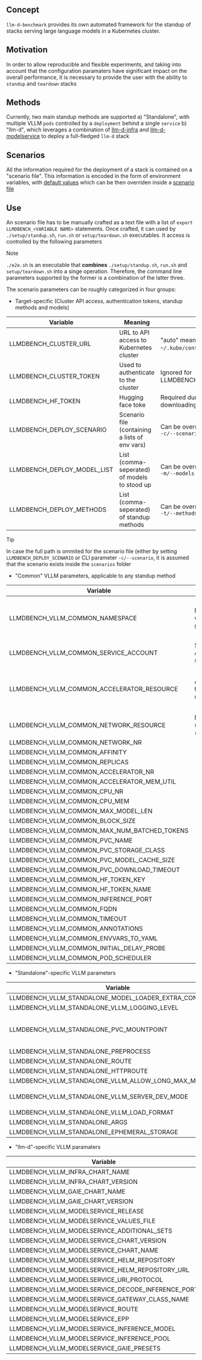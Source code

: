 ## Concept
`llm-d-benchmark` provides its own automated framework for the standup of stacks serving large language models in a Kubernetes cluster.

## Motivation
In order to allow reproducible and flexible experiments, and taking into account that the configuration paramaters have significant impact on the overall performance, it is necessary to provide the user with the ability to `standup` and `teardown` stacks

## Methods
Currently, two main standup methods are supported
a) "Standalone", with multiple VLLM `pods` controlled by a `deployment` behind a single `service`
b) "llm-d", which leverages a combination of [llm-d-infra](https://github.com/llm-d-incubation/llm-d-infra.git) and [llm-d-modelservice](https://github.com/llm-d/llm-d-model-service.git) to deploy a full-fledged `llm-d` stack

## Scenarios
All the information required for the deployment of a stack is contained on a "scenario file". This information is encoded in the form of environment variables, with [default values](../setup/env.sh) which can be then overriden inside a [scenario file](../scenarios)

## Use
An scenario file has to be manually crafted as a text file with a list of `export LLMDBENCH_<VARIABLE NAME>` statements. Once crafted, it can used by `./setup/standup.sh`, `run.sh` or `setup/teardown.sh` executables. It access is controlled by the following parameters

> [!NOTE]
> `./e2e.sh` is an executable that **combines** `./setup/standup.sh`, `run.sh` and `setup/teardown.sh` into a singe operation. Therefore, the command line parameters supported by the former is a combination of the latter three.

The scenario parameters can be roughly categorized in four groups:
- Target-specific (Cluster API access, authentication tokens, standup methods and models)

| Variable                                     | Meaning                                        | Note                                                  |
| -------------------------------------------- | ---------------------------------------------- | ----------------------------------------------------- |
| LLMDBENCH_CLUSTER_URL                        | URL to API access to Kubernetes cluster        | "auto" means "current" (e.g. `~/.kube/config`) is used|
| LLMDBENCH_CLUSTER_TOKEN                      | Used to authenticate to the cluster            | Ignored for LLMDBENCH_CLUSTER_URL="auto"              |
| LLMDBENCH_HF_TOKEN                           | Hugging face toke                              | Required during standup for model downloading         |
| LLMDBENCH_DEPLOY_SCENARIO                    | Scenario file (containing a lists of env vars) | Can be overriden wit CLI parameter `-c/--scenario`    |
| LLMDBENCH_DEPLOY_MODEL_LIST                  | List (comma-seperated) of models to stood up   | Can be overriden wit CLI parameter `-m/--models`      |
| LLMDBENCH_DEPLOY_METHODS                     | List (comma-seperated) of standup methods      | Can be overriden wit CLI parameter `-t/--methods`     |

> [!TIP]
> In case the full path is ommited for the scenario file (either by setting `LLMDBENCH_DEPLOY_SCENARIO` or CLI parameter `-c/--scenario`, it is assumed that the scenario exists inside the `scenarios` folder

- "Common" VLLM parameters, applicable to any standup method

| Variable                                     | Meaning                                    | Note                                                      |
| -------------------------------------------- | ------------------------------------------ | --------------------------------------------------------- |
| LLMDBENCH_VLLM_COMMON_NAMESPACE              | Namespace where stack gets stood up        | Can be overriden wit CLI parameter `-p/--namespace`       |
| LLMDBENCH_VLLM_COMMON_SERVICE_ACCOUNT        | Service Account for stack                  |                                                           |
| LLMDBENCH_VLLM_COMMON_ACCELERATOR_RESOURCE   | Accelerator type (e.g., `nvidia.com/gpu`)  | "auto" means, will query the cluster to discover          |
| LLMDBENCH_VLLM_COMMON_NETWORK_RESOURCE       | Network type (e.g., `rdma/roce_gdr`)       |                                                           |
| LLMDBENCH_VLLM_COMMON_NETWORK_NR             |                                            |                                                           |
| LLMDBENCH_VLLM_COMMON_AFFINITY               |                                            |                                                           |
| LLMDBENCH_VLLM_COMMON_REPLICAS               |                                            |                                                           |
| LLMDBENCH_VLLM_COMMON_ACCELERATOR_NR         |                                            |                                                           |
| LLMDBENCH_VLLM_COMMON_ACCELERATOR_MEM_UTIL   |                                            |                                                           |
| LLMDBENCH_VLLM_COMMON_CPU_NR                 |                                            |                                                           |
| LLMDBENCH_VLLM_COMMON_CPU_MEM                |                                            |                                                           |
| LLMDBENCH_VLLM_COMMON_MAX_MODEL_LEN          |                                            |                                                           |
| LLMDBENCH_VLLM_COMMON_BLOCK_SIZE             |                                            |                                                           |
| LLMDBENCH_VLLM_COMMON_MAX_NUM_BATCHED_TOKENS |                                            |                                                           |
| LLMDBENCH_VLLM_COMMON_PVC_NAME               |                                            |                                                           |
| LLMDBENCH_VLLM_COMMON_PVC_STORAGE_CLASS      |                                            |                                                           |
| LLMDBENCH_VLLM_COMMON_PVC_MODEL_CACHE_SIZE   |                                            |                                                           |
| LLMDBENCH_VLLM_COMMON_PVC_DOWNLOAD_TIMEOUT   |                                            |                                                           |
| LLMDBENCH_VLLM_COMMON_HF_TOKEN_KEY           |                                            |                                                           |
| LLMDBENCH_VLLM_COMMON_HF_TOKEN_NAME          |                                            |                                                           |
| LLMDBENCH_VLLM_COMMON_INFERENCE_PORT         |                                            |                                                           |
| LLMDBENCH_VLLM_COMMON_FQDN                   |                                            |                                                           |
| LLMDBENCH_VLLM_COMMON_TIMEOUT                |                                            |                                                           |
| LLMDBENCH_VLLM_COMMON_ANNOTATIONS            |                                            |                                                           |
| LLMDBENCH_VLLM_COMMON_ENVVARS_TO_YAML        |                                            |                                                           |
| LLMDBENCH_VLLM_COMMON_INITIAL_DELAY_PROBE    |                                            |                                                           |
| LLMDBENCH_VLLM_COMMON_POD_SCHEDULER          |                                            |                                                           |

- "Standalone"-specific VLLM parameters

| Variable                                                | Meaning                                    | Note                                           |
| ------------------------------------------------------- | ------------------------------------------ | ---------------------------------------------- |
| LLMDBENCH_VLLM_STANDALONE_MODEL_LOADER_EXTRA_CONFIG     |                                            |                                                |
| LLMDBENCH_VLLM_STANDALONE_VLLM_LOGGING_LEVEL            |                                            |  e.g., `DEBUG, INFO, WARNING`                                              |
| LLMDBENCH_VLLM_STANDALONE_PVC_MOUNTPOINT                |                                            |  e.g., `source /setup/preprocess/standalone-preprocess.sh ; /setup/preprocess/standalone-preprocess.py`                                              |
| LLMDBENCH_VLLM_STANDALONE_PREPROCESS                    |                                            |                                                |
| LLMDBENCH_VLLM_STANDALONE_ROUTE                         |                                            |                                                |
| LLMDBENCH_VLLM_STANDALONE_HTTPROUTE                     |                                            |                                                |
| LLMDBENCH_VLLM_STANDALONE_VLLM_ALLOW_LONG_MAX_MODEL_LEN |                                            |                                                |
| LLMDBENCH_VLLM_STANDALONE_VLLM_SERVER_DEV_MODE          |                                            |  e.g., `safetensors, tensorizer, runai_streamer, fastsafetensors` |
| LLMDBENCH_VLLM_STANDALONE_VLLM_LOAD_FORMAT              |                                            |                                                |
| LLMDBENCH_VLLM_STANDALONE_ARGS                          |                                            |                                                |
| LLMDBENCH_VLLM_STANDALONE_EPHEMERAL_STORAGE             |                                            |                                                |

- "llm-d"-specific VLLM paramaters

| Variable                                          | Meaning                                         | Note                                            |
| ------------------------------------------------- | ----------------------------------------------- | ----------------------------------------------- |
| LLMDBENCH_VLLM_INFRA_CHART_NAME                   |                                                 |                                                 |
| LLMDBENCH_VLLM_INFRA_CHART_VERSION                |                                                 |                                                 |
| LLMDBENCH_VLLM_GAIE_CHART_NAME                    |                                                 |                                                 |
| LLMDBENCH_VLLM_GAIE_CHART_VERSION                 |                                                 |                                                 |
| LLMDBENCH_VLLM_MODELSERVICE_RELEASE               |                                                 |                                                 |
| LLMDBENCH_VLLM_MODELSERVICE_VALUES_FILE           |                                                 |                                                 |
| LLMDBENCH_VLLM_MODELSERVICE_ADDITIONAL_SETS       |                                                 |                                                 |
| LLMDBENCH_VLLM_MODELSERVICE_CHART_VERSION         |                                                 |                                                 |
| LLMDBENCH_VLLM_MODELSERVICE_CHART_NAME            |                                                 |                                                 |
| LLMDBENCH_VLLM_MODELSERVICE_HELM_REPOSITORY       |                                                 |                                                 |
| LLMDBENCH_VLLM_MODELSERVICE_HELM_REPOSITORY_URL   |                                                 |                                                 |
| LLMDBENCH_VLLM_MODELSERVICE_URI_PROTOCOL          |                                                 |                                                 |
| LLMDBENCH_VLLM_MODELSERVICE_DECODE_INFERENCE_PORT |                                                 |                                                 |
| LLMDBENCH_VLLM_MODELSERVICE_GATEWAY_CLASS_NAME    |                                                 |                                                 |
| LLMDBENCH_VLLM_MODELSERVICE_ROUTE                 |                                                 |                                                 |
| LLMDBENCH_VLLM_MODELSERVICE_EPP                   |                                                 |                                                 |
| LLMDBENCH_VLLM_MODELSERVICE_INFERENCE_MODEL       |                                                 |                                                 |
| LLMDBENCH_VLLM_MODELSERVICE_INFERENCE_POOL        |                                                 |                                                 |
| LLMDBENCH_VLLM_MODELSERVICE_GAIE_PRESETS          |                                                 |                                                 |
